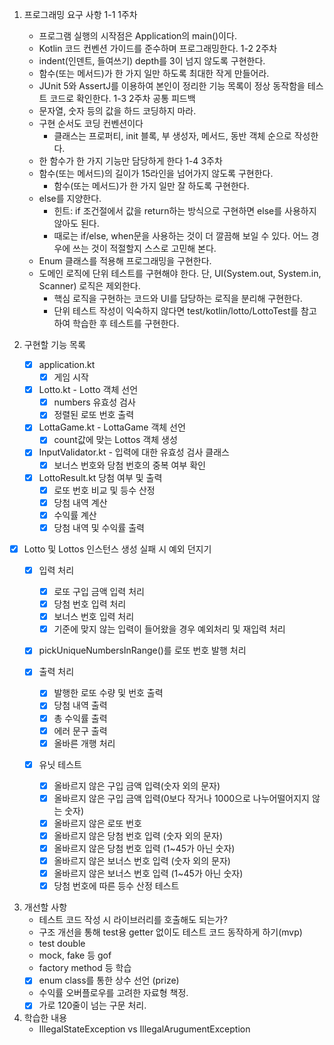 1. 프로그래밍 요구 사항
 1-1 1주차
   - 프로그램 실행의 시작점은 Application의 main()이다.
   - Kotlin 코드 컨벤션 가이드를 준수하며 프로그래밍한다.
 1-2 2주차
   - indent(인덴트, 들여쓰기) depth를 3이 넘지 않도록 구현한다.
   - 함수(또는 메서드)가 한 가지 일만 하도록 최대한 작게 만들어라.
   - JUnit 5와 AssertJ를 이용하여 본인이 정리한 기능 목록이 정상 동작함을 테스트 코드로 확인한다.
 1-3 2주차 공통 피드백
   - 문자열, 숫자 등의 값을 하드 코딩하지 마라. 
   - 구현 순서도 코딩 컨벤션이다
     - 클래스는 프로퍼티, init 블록, 부 생성자, 메서드, 동반 객체 순으로 작성한다.
   - 한 함수가 한 가지 기능만 담당하게 한다
 1-4 3주차
   - 함수(또는 메서드)의 길이가 15라인을 넘어가지 않도록 구현한다.
     - 함수(또는 메서드)가 한 가지 일만 잘 하도록 구현한다.
   - else를 지양한다.
     - 힌트: if 조건절에서 값을 return하는 방식으로 구현하면 else를 사용하지 않아도 된다.
     - 때로는 if/else, when문을 사용하는 것이 더 깔끔해 보일 수 있다. 어느 경우에 쓰는 것이 적절할지 스스로 고민해 본다.
   - Enum 클래스를 적용해 프로그래밍을 구현한다.
   - 도메인 로직에 단위 테스트를 구현해야 한다. 단, UI(System.out, System.in, Scanner) 로직은 제외한다.
     - 핵심 로직을 구현하는 코드와 UI를 담당하는 로직을 분리해 구현한다.
     - 단위 테스트 작성이 익숙하지 않다면 test/kotlin/lotto/LottoTest를 참고하여 학습한 후 테스트를 구현한다.

2. 구현할 기능 목록

   - [x] application.kt
     - [x] 게임 시작

   - [x] Lotto.kt - Lotto 객체 선언
     - [x] numbers 유효성 검사
     - [x] 정렬된 로또 번호 출력
   - [x] LottaGame.kt - LottaGame 객체 선언
     -  [x] count값에 맞는 Lottos 객체 생성
   - [x] InputValidator.kt - 입력에 대한 유효성 검사 클래스
     - [x] 보너스 번호와 당첨 번호의 중복 여부 확인
   - [x] LottoResult.kt 당첨 여부 및 출력
     - [x] 로또 번호 비교 및 등수 산정
     - [x] 당첨 내역 계산
     - [x] 수익률 계산
     - [x] 당첨 내역 및 수익률 출력

  - [x] Lotto 및 Lottos 인스턴스 생성 실패 시 예외 던지기
 
    - [x] 입력 처리
      - [x] 로또 구입 금액 입력 처리
      - [x] 당첨 번호 입력 처리
      - [x] 보너스 번호 입력 처리
      - [x] 기준에 맞지 않는 입력이 들어왔을 경우 예외처리 및 재입력 처리

    - [x] pickUniqueNumbersInRange()를 로또 번호 발행 처리

    - [x] 출력 처리
      - [x] 발행한 로또 수량 및 번호 출력
      - [x] 당첨 내역 출력
      - [x] 총 수익률 출력
      - [x] 에러 문구 출력
      - [x] 올바른 개행 처리

    - [x] 유닛 테스트
      - [x] 올바르지 않은 구입 금액 입력(숫자 외의 문자)
      - [x] 올바르지 않은 구입 금액 입력(0보다 작거나 1000으로 나누어떨어지지 않는 숫자)
      - [x] 올바르지 않은 로또 번호
      - [x] 올바르지 않은 당첨 번호 입력 (숫자 외의 문자)
      - [x] 올바르지 않은 당첨 번호 입력 (1~45가 아닌 숫자)
      - [x] 올바르지 않은 보너스 번호 입력 (숫자 외의 문자)
      - [x] 올바르지 않은 보너스 번호 입력 (1~45가 아닌 숫자)
      - [x] 당첨 번호에 따른 등수 산정 테스트

3. 개선할 사항
   - 테스트 코드 작성 시 라이브러리를 호출해도 되는가?
   - 구조 개선을 통해 test용 getter 없이도 테스트 코드 동작하게 하기(mvp)
   - test double
   - mock, fake 등
     gof
   - factory method 등 학습
   - [x] enum class를 통한 상수 선언 (prize)
   - 수익률 오버플로우를 고려한 자료형 책정.
   - [x] 가로 120줄이 넘는 구문 처리.

4. 학습한 내용
   - IllegalStateException vs IllegalArugumentException